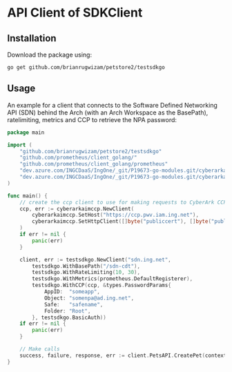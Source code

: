 # API Client of SDKClient

## Installation

Download the package using:
```
go get github.com/brianrugwizam/petstore2/testsdkgo
```

## Usage

An example for a client that connects to the Software Defined Networking API (SDN) behind the Arch (with an Arch
Workspace as the BasePath), ratelimiting, metrics and CCP to retrieve the NPA password:

```go
package main

import (
	"github.com/brianrugwizam/petstore2/testsdkgo"
	"github.com/prometheus/client_golang/"
	"github.com/prometheus/client_golang/prometheus"
	"dev.azure.com/INGCDaaS/IngOne/_git/P19673-go-modules.git/cyberarkaimccp"
	"dev.azure.com/INGCDaaS/IngOne/_git/P19673-go-modules.git/cyberarkaimccp/types"
)

func main() {
	// create the ccp client to use for making requests to CyberArk CCP
	ccp, err := cyberarkaimccp.NewClient(
		cyberarkaimccp.SetHost("https://ccp.pwv.iam.ing.net"),
		cyberarkaimccp.SetHttpClient([]byte("publiccert"), []byte("publickey"), nil),
    )
	if err != nil {
		panic(err)
	}

	client, err := testsdkgo.NewClient("sdn.ing.net",
		testsdkgo.WithBasePath("/sdn-cdt"),
		testsdkgo.WithRateLimiting(10, 30),
		testsdkgo.WithMetrics(prometheus.DefaultRegisterer),
		testsdkgo.WithCCP(ccp, &types.PasswordParams{
			AppID:  "someapp",
			Object: "somenpa@ad.ing.net",
			Safe:   "safename",
			Folder: "Root",
		}, testsdkgo.BasicAuth))
	if err != nil {
		panic(err)
	}

	// Make calls
	success, failure, response, err := client.PetsAPI.CreatePet(context.Background(), CreatePetBody{})
}
```



